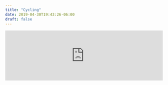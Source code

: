 ```yaml
---
title: "Cycling"
date: 2019-04-30T19:43:26-06:00
draft: false
---
```

<iframe height='160' width='100%' frameborder='0' allowtransparency='true' scrolling='no' src='https://www.strava.com/athletes/751182/activity-summary/281947f146adf574c2ab2629098f3635321a2e16'></iframe>